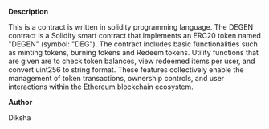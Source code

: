 **Description**

This is a contract is written in solidity programming language. The DEGEN contract is a Solidity smart contract that implements an ERC20 token named "DEGEN" (symbol: "DEG").
The contract includes basic functionalities such as minting tokens, burning tokens and Redeem tokens.
Utility functions that are given are to check token balances, view redeemed items per user, and convert uint256 to string format.
These features collectively enable the management of token transactions, ownership controls, and user interactions within the Ethereum blockchain ecosystem.

**Author**

Diksha
